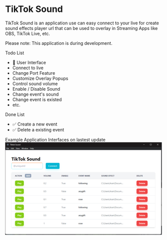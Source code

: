 # TikTok Sound 
TikTok Sound is an application use can easy connect to your live for create sound effects player url that can be used to overlay in Streaming Apps like OBS, TikTok Live, etc.

Please note: This application is during development.

Todo List
- 🚀 User Interface
- Connect to live
- Change Port Feature
- Customize Overlay Popups
- Control sound volume
- Enable / Disable Sound
- Change event's sound
- Change event is existed
- etc.

Done List
- ✅ Create a new event
- ✅ Delete a existing event

Example Application Interfaces on lastest update
![Alt text](docs/image.png)